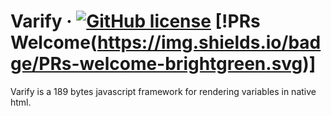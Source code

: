# Varify &middot; [![GitHub license](https://img.shields.io/badge/license-MIT-blue.svg)](https://github.com/plutostack/varify/blob/main/LICENSE) [!PRs Welcome(https://img.shields.io/badge/PRs-welcome-brightgreen.svg)]

Varify is a 189 bytes javascript framework for rendering variables in native html.
